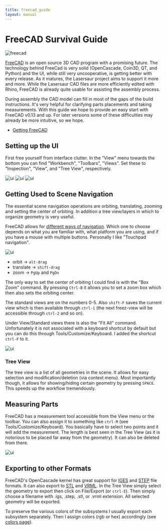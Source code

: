 ```yaml
---
title: freecad_guide
layout: manual
---
```


FreeCAD Survival Guide
=======================

![freecad](http://farm9.staticflickr.com/8187/8128015105_9ebf3c334a_z.jpg)

[FreeCAD](www.freecadweb.org/) is an open source 3D CAD program with a promising future. The technology behind FreeCad is very solid (OpenCascade, Coin3D, QT, and Python) and the UI, while still very uncooperative, is getting better with every release. As it matures, the Lasersaur project aims to support it more and more. While the Lasersaur CAD files are more efficiently edited with Rhino, FreeCAD is already quite usable for assisting the assembly process. 

During assembly the CAD model can fill in most of the gaps of the build instructions. It's very helpful for clarifying parts placements and taking measurements. With this guide we hope to provide an easy start with FreeCAD v0.13 and up. For later versions some of these difficulties may already be more intuitive, so we hope.

- [Getting FreeCAD](http://www.freecadweb.org/wiki/index.php?title=Installing)


Setting up the UI
-----------------
First free yourself from interface clutter. In the "View" menu towards the bottom you can find "Workbench", "Toolbars", "Views". Set these to "Inspection", "View", and "Tree View", respectively.

![ui](http://farm9.staticflickr.com/8191/8128014841_8d2d7665f8_n.jpg)
![ui](http://farm9.staticflickr.com/8189/8128042446_d079457a90_n.jpg)
![ui](http://farm9.staticflickr.com/8334/8128042382_2cc7c116a9_n.jpg)


Getting Used to Scene Navigation
--------------------------------
The essential scene navigation operations are orbiting, translating, zooming and setting the center of orbiting. In addition a tree view/layers in which to organize geometry is very useful.

FreeCAD allows for [different ways of navigation](http://www.freecadweb.org/wiki/index.php?title=Mouse_Model). Which one to choose depends on what you are familiar with, what platform you are using, and if you have a mouse with multiple buttons. Personally I like "Touchpad navigation".

![ui](http://farm9.staticflickr.com/8189/8128042582_fb28710d44_n.jpg)

- orbit -> `alt-drag`
- translate -> `shift-drag`
- zoom -> `PgUp` and `PgDn`

The only way to set the center of orbiting I could find is with the "Box Zoom" command. By pressing `Ctrl-B` it allows you to set a zoom box which then also sets the orbiting center.

The standard views are on the numbers 0-5. Also `shift-F` saves the current view which is then available through `ctrl-1` (the next freez-view will be accessible through `ctrl-2` and so on). 

Under View/Standard views there is also the "Fit All" command. Unfortunately it is not associated with a keyboard shortcut by default but you can do this through Tools/Customize/Keyboard. I added the shortcut `ctrl-F` to it.

![ui](http://farm9.staticflickr.com/8054/8128015015_fc92afc455.jpg)

### Tree View
The tree view is a list of all geometries in the scene. It allows for easy selection and modification/deletion (via context menu). Most importantly though, it allows for showing/hiding certain geometry by pressing `SPACE`. This speeds up the workflow tremendously.


Measuring Parts
---------------
FreeCAD has a measurement tool accessible from the View menu or the toolbar. You can also assign it to something like `ctrl-M` (see Tools/Customize/Keyboard). You basically have to select two points and it will add the measurement. The length is best seen in the Tree View (as it is notorious to be placed far away from the geometry). It can also be deleted from there.

![ui](http://farm9.staticflickr.com/8336/8128015157_5077ec0d4f_m.jpg)


Exporting to other Formats
---------------------------
FreeCAD's OpenCascade kernel has great support for [IGES](http://en.wikipedia.org/wiki/IGES) and [STEP](http://en.wikipedia.org/wiki/ISO_10303) file formats. It can also export to [STL](http://en.wikipedia.org/wiki/STL_%28file_format%29) and [VRML](en.wikipedia.org/wiki/Vrml). In the Tree View simply select the geometry to export then click on File/Export (or `ctrl-E`). Then simply choose a filename with .igs, .step,  .stl, or .vrml extension. All selected geometry will be exported.

To preserve the various colors of the subsystems I usually export each subsystem separately. Then I assign colors (rgb or hex) accordingly (see [colors page](colors)).



